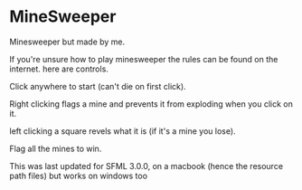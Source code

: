 # MineSweeper
Minesweeper but made by me.

If you're unsure how to play minesweeper the rules can be found on the internet. here are controls.

Click anywhere to start (can't die on first click).

Right clicking flags a mine and prevents it from exploding when you click on it.

left clicking a square revels what it is (if it's a mine you lose).

Flag all the mines to win.



This was last updated for SFML 3.0.0, on a macbook (hence the resource path files) but works on windows too
